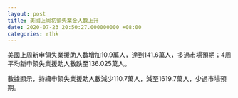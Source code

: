 ```yaml
---
layout: post
title: 美國上周初領失業金人數上升
date: 2020-07-23 20:50:27.000000000 +08:00
categories: rthk
---
```


美國上周新申領失業援助人數增加10.9萬人，達到141.6萬人，多過市場預期；4周平均新申領失業援助人數跌至136.025萬人。

數據顯示，持續申領失業援助人數減少110.7萬人，減至1619.7萬人，少過市場預期。
